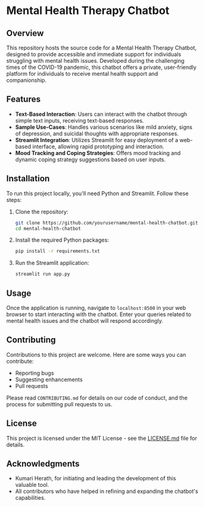 # Mental Health Therapy Chatbot

## Overview
This repository hosts the source code for a Mental Health Therapy Chatbot, designed to provide accessible and immediate support for individuals struggling with mental health issues. Developed during the challenging times of the COVID-19 pandemic, this chatbot offers a private, user-friendly platform for individuals to receive mental health support and companionship.

## Features
- **Text-Based Interaction**: Users can interact with the chatbot through simple text inputs, receiving text-based responses.
- **Sample Use-Cases**: Handles various scenarios like mild anxiety, signs of depression, and suicidal thoughts with appropriate responses.
- **Streamlit Integration**: Utilizes Streamlit for easy deployment of a web-based interface, allowing rapid prototyping and interaction.
- **Mood Tracking and Coping Strategies**: Offers mood tracking and dynamic coping strategy suggestions based on user inputs.

## Installation

To run this project locally, you'll need Python and Streamlit. Follow these steps:

1. Clone the repository:
   ```bash
   git clone https://github.com/yourusername/mental-health-chatbot.git
   cd mental-health-chatbot

2. Install the required Python packages:

   ```bash
   pip install -r requirements.txt

3. Run the Streamlit application:

   ```bash
   streamlit run app.py


## Usage

Once the application is running, navigate to `localhost:8500` in your web browser to start interacting with the chatbot. Enter your queries related to mental health issues and the chatbot will respond accordingly.

## Contributing

Contributions to this project are welcome. Here are some ways you can contribute:
- Reporting bugs
- Suggesting enhancements
- Pull requests

Please read `CONTRIBUTING.md` for details on our code of conduct, and the process for submitting pull requests to us.

## License

This project is licensed under the MIT License - see the [LICENSE.md](LICENSE) file for details.

## Acknowledgments

- Kumari Herath, for initiating and leading the development of this valuable tool.
- All contributors who have helped in refining and expanding the chatbot's capabilities.
